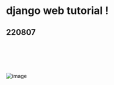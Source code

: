 # django web tutorial !
## 220807

### <br/><br/><br/>

![image](https://user-images.githubusercontent.com/62974484/183278548-dd2542f9-3616-409f-94ff-1df871c9776a.png) <br/>
